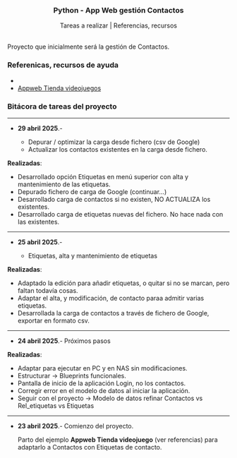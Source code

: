  <br />
<p align="center">
  <h3 align="center">Python - App Web gestión Contactos</h3>

  <p align="center">
    Tareas a realizar | Referencias, recursos
    <br>
    <br />
  </p>
</p>


Proyecto que inicialmente será la gestión de Contactos.


### Referenicas, recursos de ayuda

* 
* [Appweb Tienda videojuegos](https://github.com/josedom24/tienda_videojuegos)


### Bitácora de tareas del proyecto
----------------------------------------------------------------------------------------------

* **29 abril 2025**.- 

  * Depurar / optimizar la carga desde fichero (csv de Google)
  * Actualizar los contactos existentes en la carga desde fichero.


**Realizadas**:

  * Desarrollado opción Etiquetas en menú superior con alta y mantenimiento de las etiquetas.
  * Depurado fichero de carga de Google (continuar...)
  * Desarrollado carga de contactos si no existen, NO ACTUALIZA los existentes.
  * Desarrollado carga de etiquetas nuevas del fichero. No hace nada con las existentes.
  
----------------------------------------------------------------------------------------------

* **25 abril 2025**.- 

  * Etiquetas, alta y mantenimiento de etiquetas

**Realizadas**:

  * Adaptado la edición para añadir etiquetas, o quitar si no se marcan, pero faltan todavía cosas.
  * Adaptar el alta, y modificación, de contacto paraa admitir varias etiquetas.
  * Desarrollada la carga de contactos a través de fichero de Google, exportar en formato csv.

----------------------------------------------------------------------------------------------

* **24 abril 2025**.- Próximos pasos

**Realizadas**:

  * Adaptar para ejecutar en PC y en NAS sin modificaciones.
  * Estructurar -> Blueprints funcionales.
  * Pantalla de inicio de la aplicación Login, no los contactos.
  * Corregir error en el modelo de datos al iniciar la aplicación.
  * Seguir con el proyecto -> Modelo de datos refinar Contactos vs Rel_etiquetas vs Etiquetas

----------------------------------------------------------------------------------------------

* **23 abril 2025**.- Comienzo del proyecto.

  Parto del ejemplo **Appweb Tienda videojuego** (ver referencias) para adaptarlo a Contactos con Etiquetas de contacto.
